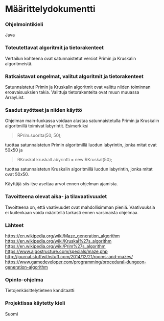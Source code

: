 # Määrittelydokumentti  
### Ohjelmointikieli  
Java 
### Toteutettavat algoritmit ja tietorakenteet  
Vertailun kohteena ovat satunnaistetut versiot Primin ja Kruskalin algoritmeistä. 

### Ratkaistavat ongelmat, valitut algoritmit ja tietorakenteet  
Satunnaistetut Primin ja Kruskalin algoritmit ovat valittu niiden toiminnan eroavaisuuksien takia. Valittuja tietorakenteita ovat muun muuassa ArrayList.

### Saadut syötteet ja niiden käyttö   
Ohjelman main-luokassa voidaan alustaa satunnaistetulla Primin ja Kruskalin algoritmillä toimivat labyrintit. Esimerkiksi 
>RPrim.suorita(50, 50);
    
tuottaa satunnaistetun Primin algoritmillä luodun labyrintin, jonka mitat ovat 50x50 ja  
>RKruskal kruskalLabyrintti = new RKruskal(50);   
   
tuottaa satunnaistetun Kruskalin algoritmillä luodun labyrintin, jonka mitat ovat 50x50.  
  
Käyttäjä siis itse asettaa arvot ennen ohjelman ajamista.  

### Tavoitteena olevat aika- ja tilavaativuudet   
Tavoitteena on, että vaativuudet ovat mahdollisimman pieniä. Vaativuuksia ei kuitenkaan voida määritellä tarkasti ennen varsinaista ohjelmaa.  

### Lähteet   
https://en.wikipedia.org/wiki/Maze_generation_algorithm  
https://en.wikipedia.org/wiki/Kruskal%27s_algorithm  
https://en.wikipedia.org/wiki/Prim%27s_algorithm  
https://www.algostructure.com/specials/maze.php
http://journal.stuffwithstuff.com/2014/12/21/rooms-and-mazes/  
https://www.gamedeveloper.com/programming/procedural-dungeon-generation-algorithm  

### Opinto-ohjelma   
Tietojenkäsittelytieteen kanditaatti  
### Projektissa käytetty kieli  
Suomi

